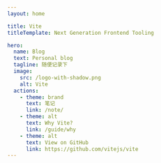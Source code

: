 ```yaml
---
layout: home

title: Vite
titleTemplate: Next Generation Frontend Tooling

hero:
  name: Blog
  text: Personal blog
  tagline: 随便记录下
  image:
    src: /logo-with-shadow.png
    alt: Vite
  actions:
    - theme: brand
      text: 笔记
      link: /note/
    - theme: alt
      text: Why Vite?
      link: /guide/why
    - theme: alt
      text: View on GitHub
      link: https://github.com/vitejs/vite
---
```

